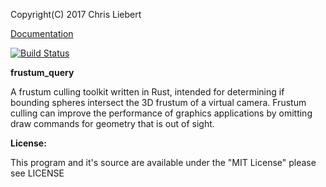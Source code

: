 Copyright(C) 2017 Chris Liebert

[Documentation](https://chrisliebert.github.io/frustum_query)

[![Build Status](https://travis-ci.org/chrisliebert/frustum_query.svg?branch=master)](https://travis-ci.org/chrisliebert/frustum_query) 

**frustum_query**

A frustum culling toolkit written in Rust, intended for determining if bounding spheres intersect the 3D frustum of a virtual camera. Frustum culling can improve the performance of graphics applications by omitting draw commands for geometry that is out of sight.

  **License:**
  
  This program and it's source are available under the "MIT License" please see LICENSE
